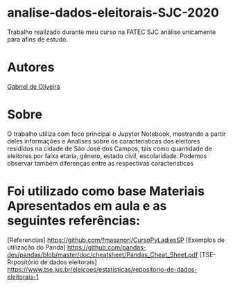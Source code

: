 # analise-dados-eleitorais-SJC-2020


Trabalho realizado durante meu curso na FATEC SJC
análise unicamente para afins de estudo.

# Autores
[Gabriel de Oliveira](https://github.com/gabrielg5s)


# Sobre

O trabalho utiliza com foco principal o Jupyter Notebook, mostrando a partir deles informações e Analises sobre os caracteristicas dos eleitores resididos na cidade de São José dos Campos, tais como quantidade de eleitores por faixa etaria, gênero, estado civil, escolaridade. Podemos observar também diferenças entre as respectivas caracteristicas


# Foi utilizado como base Materiais Apresentados em aula e as seguintes referências:

[Referencias] https://github.com/fmasanori/CursoPyLadiesSP
[Exemplos de utilização do Panda] https://github.com/pandas-dev/pandas/blob/master/doc/cheatsheet/Pandas_Cheat_Sheet.pdf
[TSE-Rrpositório de dados eleitorais] https://www.tse.jus.br/eleicoes/estatisticas/repositorio-de-dados-eleitorais-1

